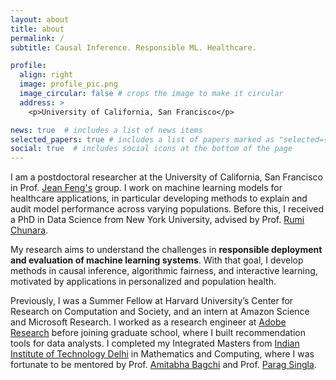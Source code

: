 ```yaml
---
layout: about
title: about
permalink: /
subtitle: Causal Inference. Responsible ML. Healthcare.

profile:
  align: right
  image: profile_pic.png
  image_circular: false # crops the image to make it circular
  address: >
    <p>University of California, San Francisco</p>

news: true  # includes a list of news items
selected_papers: true # includes a list of papers marked as "selected={true}"
social: true  # includes social icons at the bottom of the page
---
```


I am a postdoctoral researcher at the University of California, San Francisco in Prof. [Jean Feng's](https://www.jeanfeng.com/) group. I work on machine learning models for healthcare applications, in particular developing methods to explain and audit model performance across varying populations. Before this, I received a PhD in Data Science from New York University, advised by Prof. [Rumi Chunara](https://publichealth.nyu.edu/faculty/rumi-chunara). 

My research aims to understand the challenges in **responsible deployment and evaluation of machine learning systems**. With that goal, I develop methods in causal inference, algorithmic fairness, and interactive learning, motivated by applications in personalized and population health.

Previously, I was a Summer Fellow at Harvard University’s Center for Research on Computation and Society, and an intern at Amazon Science and Microsoft Research. I worked as a research engineer at [Adobe Research](https://research.adobe.com) before joining graduate school, where I built recommendation tools for data analysts. I completed my Integrated Masters from [Indian Institute of Technology Delhi](http://www.iitd.ac.in/) in Mathematics and Computing, where I was fortunate to be mentored by Prof. [Amitabha Bagchi](http://www.cse.iitd.ernet.in/~bagchi/) and Prof. [Parag Singla](http://www.cse.iitd.ac.in/~parags/).